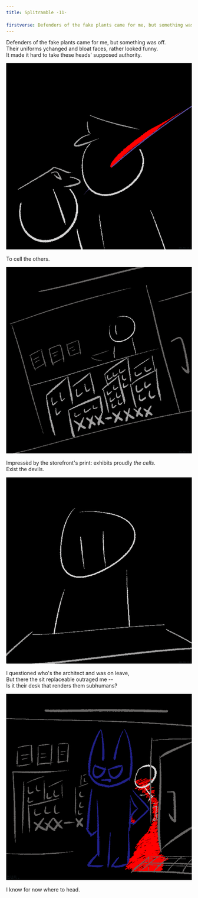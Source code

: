 ```yaml
---
title: Splitramble -11-

firstverse: Defenders of the fake plants came for me, but something was off.
---
```


<p>
Defenders of the fake plants came for me, but something was off.<br>
Their uniforms ychanged and bloat faces, rather looked funny.<br>
It made it hard to take these heads' supposed authority.
</p>

![/imgs_splitramble/241001_spltr11_2.png](/imgs_splitramble/241001_spltr11_2.png)

<p>
To cell the others.
</p>

![/imgs_splitramble/241001_spltr11_3.png](/imgs_splitramble/241001_spltr11_3.png)

<p>
Impressèd by the storefront's print: exhibits proudly <i>the cells</i>.<br>
Exist the devils.
</p>

![/imgs_splitramble/241001_spltr11_4.png](/imgs_splitramble/241001_spltr11_4.png)

<p>
I questioned who's the architect and was on leave,<br>
But there the sit replaceable outraged me --<br>
Is it their desk that renders them subhumans?
</p>

![/imgs_splitramble/241001_spltr11_5.png](/imgs_splitramble/241001_spltr11_5.png)

<p>
I know for now where to head.
</p>
